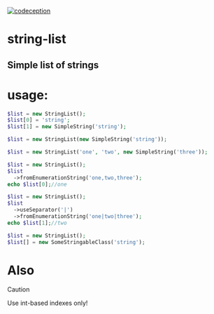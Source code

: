 [![codeception](https://github.com/strannyi-tip/string-list/actions/workflows/php.yml/badge.svg?branch=main)](https://github.com/strannyi-tip/string-list/actions/workflows/php.yml)

# string-list
## Simple list of strings

# usage:
```php
$list = new StringList();
$list[0] = 'string';
$list[1] = new SimpleString('string');
```
```php
$list = new StringList(new SimpleString('string'));
```
```php
$list = new StringList('one', 'two', new SimpleString('three'));
```
```php
$list = new StringList();
$list
  ->fromEnumerationString('one,two,three');
echo $list[0];//one
```
```php
$list = new StringList();
$list
  ->useSeparator('|')
  ->fromEnumerationString('one|two|three');
echo $list[1];//two
```
```php
$list = new StringList();
$list[] = new SomeStringableClass('string');
```

# Also
> [!CAUTION]
> Use int-based indexes only!
